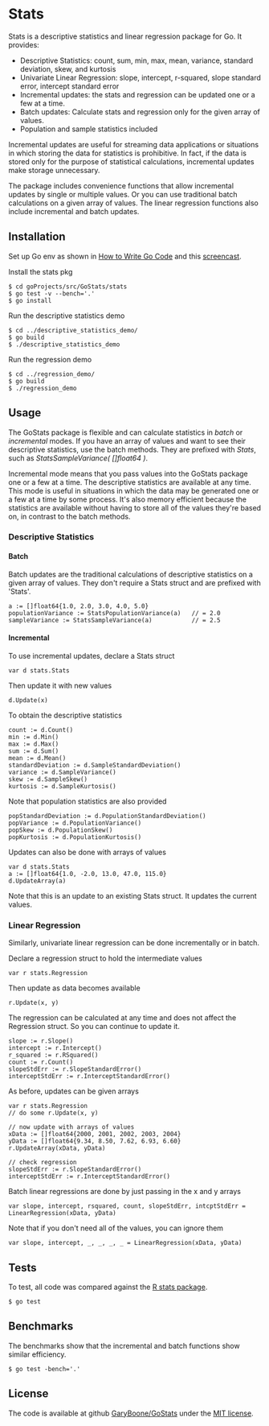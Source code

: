 
# Stats #

Stats is a descriptive statistics and linear regression package for Go. It provides:

* Descriptive Statistics: count, sum, min, max, mean, variance, standard deviation, skew, and kurtosis
* Univariate Linear Regression: slope, intercept, r-squared, slope standard error, intercept standard error
* Incremental updates: the stats and regression can be updated one or a few at a time.
* Batch updates: Calculate stats and regression only for the given array of values.
* Population and sample statistics included

Incremental updates are useful for streaming data applications or situations in which storing the data for statistics is prohibitive. In fact, if the data is stored only for the purpose of statistical calculations, incremental updates make storage unnecessary.

The package includes convenience functions that allow incremental updates by single or multiple values. Or you can use traditional batch calculations on a given array of values. The linear regression functions also include incremental and batch updates. 


## Installation

Set up Go env as shown in [How to Write Go Code](http://golang.org/doc/code.html) and this [screencast](http://www.youtube.com/watch?v=XCsL89YtqCs).

Install the stats pkg

	$ cd goProjects/src/GoStats/stats
	$ go test -v --bench='.'
	$ go install

Run the descriptive statistics demo

	$ cd ../descriptive_statistics_demo/
	$ go build
	$ ./descriptive_statistics_demo

Run the regression demo

	$ cd ../regression_demo/
	$ go build
	$ ./regression_demo


	

## Usage ##

The GoStats package is flexible and can calculate statistics in _batch_ or _incremental_ modes. If you have an array of values and want to see their descriptive statistics, use the batch methods. They are prefixed with _Stats_, such as _StatsSampleVariance( []float64 )_.

Incremental mode means that you pass values into the GoStats package one or a few at a time. The descriptive statistics are available at any time. This mode is useful in situations in which the data may be generated one or a few at a time by some process. It's also memory efficient because the statistics are available without having to store all of the values they're based on, in contrast to the batch methods.

### Descriptive Statistics ###

#### Batch
Batch updates are the traditional calculations of descriptive statistics on a given array of values. They don't require a Stats struct and are prefixed with 'Stats'.

	a := []float64{1.0, 2.0, 3.0, 4.0, 5.0}
	populationVariance := StatsPopulationVariance(a)   // = 2.0
	sampleVariance := StatsSampleVariance(a)           // = 2.5

#### Incremental

To use incremental updates, declare a Stats struct

	var d stats.Stats

Then update it with new values

	d.Update(x)
	
To obtain the descriptive statistics

	count := d.Count()
	min := d.Min()
	max := d.Max()
	sum := d.Sum()
	mean := d.Mean()
	standardDeviation := d.SampleStandardDeviation()
	variance := d.SampleVariance()
	skew := d.SampleSkew()
	kurtosis := d.SampleKurtosis()

Note that population statistics are also provided

	popStandardDeviation := d.PopulationStandardDeviation()
	popVariance := d.PopulationVariance()
	popSkew := d.PopulationSkew()
	popKurtosis := d.PopulationKurtosis()

Updates can also be done with arrays of values

	var d stats.Stats
	a := []float64{1.0, -2.0, 13.0, 47.0, 115.0}
	d.UpdateArray(a)

Note that this is an update to an existing Stats struct. It updates the current values.


	
### Linear Regression ###

Similarly, univariate linear regression can be done incrementally or in batch.

Declare a regression struct to hold the intermediate values

	var r stats.Regression

Then update as data becomes available

	r.Update(x, y)
	
The regression can be calculated at any time and does not affect the Regression struct. So you can continue to update it.
	
	slope := r.Slope()
	intercept := r.Intercept()
	r_squared := r.RSquared()
	count := r.Count()
	slopeStdErr := r.SlopeStandardError()
	interceptStdErr := r.InterceptStandardError()

As before, updates can be given arrays

	var r stats.Regression
	// do some r.Update(x, y) 

	// now update with arrays of values
	xData := []float64{2000, 2001, 2002, 2003, 2004}
	yData := []float64{9.34, 8.50, 7.62, 6.93, 6.60}
	r.UpdateArray(xData, yData)

	// check regression
	slopeStdErr := r.SlopeStandardError()
	interceptStdErr := r.InterceptStandardError()


Batch linear regressions are done by just passing in the x and y arrays
	
	var slope, intercept, rsquared, count, slopeStdErr, intcptStdErr = LinearRegression(xData, yData)

Note that if you don't need all of the values, you can ignore them

	var slope, intercept, _, _, _, _ = LinearRegression(xData, yData)

	
## Tests ##

To test, all code was compared against the [R stats package](http://r-project.org).

	$ go test
	
## Benchmarks ##

The benchmarks show that the incremental and batch functions show similar efficiency.

	$ go test -bench='.'
	
## License ##
The code is available at github [GaryBoone/GoStats](https://github.com/GaryBoone/GoStats) under the [MIT license](http://opensource.org/licenses/mit-license.php).
